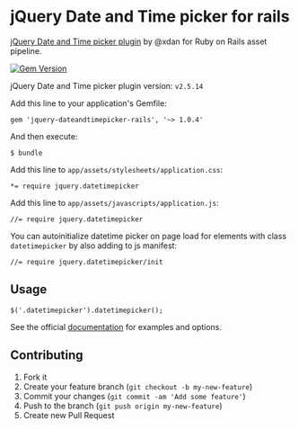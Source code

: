 jQuery Date and Time picker for rails
=====================================

[jQuery Date and Time picker plugin](https://github.com/xdan/datetimepicker) by @xdan for Ruby on Rails asset pipeline.

[![Gem Version](https://badge.fury.io/rb/jquery-dateandtimepicker-rails.svg)](http://badge.fury.io/rb/jquery-dateandtimepicker-rails)

jQuery Date and Time picker plugin version: `v2.5.14`

Add this line to your application's Gemfile:

    gem 'jquery-dateandtimepicker-rails', '~> 1.0.4'

And then execute:

    $ bundle

Add this line to `app/assets/stylesheets/application.css`:

    *= require jquery.datetimepicker

Add this line to `app/assets/javascripts/application.js`:

    //= require jquery.datetimepicker

You can autoinitialize datetime picker on page load for elements with class `datetimepicker` by also adding to js manifest:

    //= require jquery.datetimepicker/init

Usage
-----

    $('.datetimepicker').datetimepicker();

See the official [documentation](http://xdsoft.net/jqplugins/datetimepicker/) for examples and options.

Contributing
------------

1. Fork it
2. Create your feature branch (`git checkout -b my-new-feature`)
3. Commit your changes (`git commit -am 'Add some feature'`)
4. Push to the branch (`git push origin my-new-feature`)
5. Create new Pull Request
